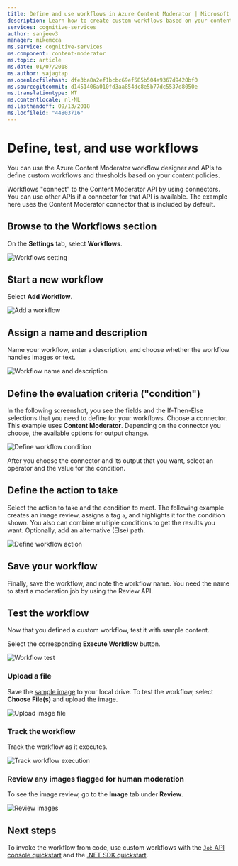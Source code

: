 ```yaml
---
title: Define and use workflows in Azure Content Moderator | Microsoft Docs
description: Learn how to create custom workflows based on your content policies.
services: cognitive-services
author: sanjeev3
manager: mikemcca
ms.service: cognitive-services
ms.component: content-moderator
ms.topic: article
ms.date: 01/07/2018
ms.author: sajagtap
ms.openlocfilehash: dfe3ba8a2ef1bcbc69ef585b504a9367d9420bf0
ms.sourcegitcommit: d1451406a010fd3aa854dc8e5b77dc5537d8050e
ms.translationtype: MT
ms.contentlocale: nl-NL
ms.lasthandoff: 09/13/2018
ms.locfileid: "44803716"
---
```

# <a name="define-test-and-use-workflows"></a>Define, test, and use workflows

You can use the Azure Content Moderator workflow designer and APIs to define custom workflows and thresholds based on your content policies.

Workflows "connect" to the Content Moderator API by using connectors. You can use other APIs if a connector for that API is available. The example here uses the Content Moderator connector that is included by default.

## <a name="browse-to-the-workflows-section"></a>Browse to the Workflows section

On the **Settings** tab, select **Workflows**.

  ![Workflows setting](images/2-workflows-0.png)

## <a name="start-a-new-workflow"></a>Start a new workflow

Select **Add Workflow**.

  ![Add a workflow](images/2-workflows-1.png)

## <a name="assign-a-name-and-description"></a>Assign a name and description

Name your workflow, enter a description, and choose whether the workflow handles images or text.

  ![Workflow name and description](images/ocr-workflow-step-1.PNG)

## <a name="define-the-evaluation-criteria-condition"></a>Define the evaluation criteria ("condition")

In the following screenshot, you see the fields and the If-Then-Else selections that you need to define for your workflows. Choose a connector. This example uses **Content Moderator**. Depending on the connector you choose, the available options for output change.

  ![Define workflow condition](images/ocr-workflow-step-2-condition.PNG)

After you choose the connector and its output that you want, select an operator and the value for the condition.

## <a name="define-the-action-to-take"></a>Define the action to take

Select the action to take and the condition to meet. The following example creates an image review, assigns a tag `a`, and highlights it for the condition shown. You also can combine multiple conditions to get the results you want. Optionally, add an alternative (Else) path.

  ![Define workflow action](images/ocr-workflow-step-3-action.PNG)

## <a name="save-your-workflow"></a>Save your workflow

Finally, save the workflow, and note the workflow name. You need the name to start a moderation job by using the Review API.

## <a name="test-the-workflow"></a>Test the workflow

Now that you defined a custom workflow, test it with sample content.

Select the corresponding **Execute Workflow** button.

  ![Workflow test](images/ocr-workflow-step-6-list.PNG)

### <a name="upload-a-file"></a>Upload a file

Save the [sample image](https://moderatorsampleimages.blob.core.windows.net/samples/sample5.png) to your local drive. To test the workflow, select **Choose File(s)** and upload the image.

  ![Upload image file](images/ocr-workflow-step-7-upload.PNG)

### <a name="track-the-workflow"></a>Track the workflow

Track the workflow as it executes.

  ![Track workflow execution](images/ocr-workflow-step-4-test.PNG)

### <a name="review-any-images-flagged-for-human-moderation"></a>Review any images flagged for human moderation

To see the image review, go to the **Image** tab under **Review**.

  ![Review images](images/ocr-sample-image-workflow1.PNG)

## <a name="next-steps"></a>Next steps 

To invoke the workflow from code, use custom workflows with the [`Job` API console quickstart](../try-review-api-job.md) and the [.NET SDK quickstart](../moderation-jobs-quickstart-dotnet.md).
